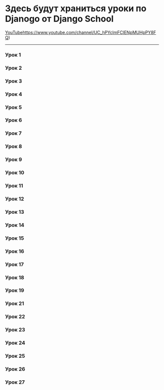 # Здесь будут храниться уроки по Djanogo от Django School

  [YouTube](https://www.youtube.com/channel/UC_hPYclmFCIENpMUHpPY8FQ)https://www.youtube.com/channel/UC_hPYclmFCIENpMUHpPY8FQ)
  
  ---

### Урок 1
### Урок 2
### Урок 3
### Урок 4
### Урок 5
### Урок 6
### Урок 7
### Урок 8
### Урок 9
### Урок 10
### Урок 11
### Урок 12
### Урок 13
### Урок 14
### Урок 15
### Урок 16
### Урок 17
### Урок 18
### Урок 19
### Урок 21
### Урок 22
### Урок 23
### Урок 24
### Урок 25
### Урок 26
### Урок 27

